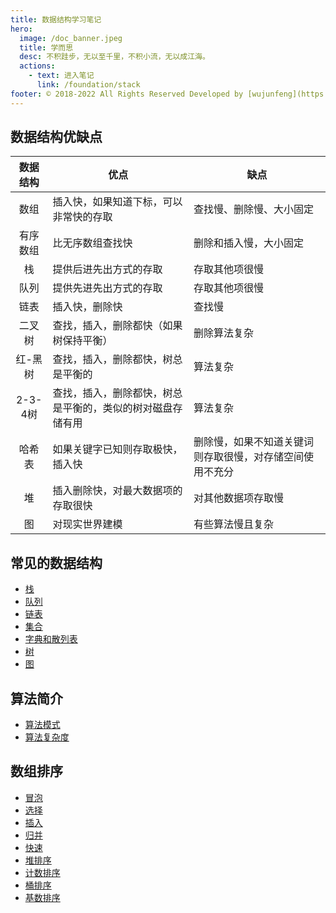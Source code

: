 ```yaml
---
title: 数据结构学习笔记
hero:
  image: /doc_banner.jpeg
  title: 学而思
  desc: 不积跬步，无以至千里，不积小流，无以成江海。
  actions:
    - text: 进入笔记
      link: /foundation/stack
footer: © 2018-2022 All Rights Reserved Developed by [wujunfeng](https://www.junfengshow.com)
---
```


## 数据结构优缺点
| 数据结构 | 优点 | 缺点 |
| :-------: | ---- | -- |
| 数组 | 插入快，如果知道下标，可以非常快的存取 | 查找慢、删除慢、大小固定 |
| 有序数组 | 比无序数组查找快 | 删除和插入慢，大小固定 |
| 栈 | 提供后进先出方式的存取 | 存取其他项很慢 |
| 队列 | 提供先进先出方式的存取 | 存取其他项很慢 |
| 链表 | 插入快，删除快 | 查找慢 |
| 二叉树 | 查找，插入，删除都快（如果树保持平衡） | 删除算法复杂 |
| 红-黑树 | 查找，插入，删除都快，树总是平衡的 | 算法复杂 |
| 2-3-4树 | 查找，插入，删除都快，树总是平衡的，类似的树对磁盘存储有用 | 算法复杂 |
| 哈希表 | 如果关键字已知则存取极快，插入快 | 删除慢，如果不知道关键词则存取很慢，对存储空间使用不充分 |
| 堆 | 插入删除快，对最大数据项的存取很快 | 对其他数据项存取慢 |
| 图 | 对现实世界建模 | 有些算法慢且复杂 |

## 常见的数据结构
+ [栈](/foundation/stack)
+ [队列](/foundation/queue)
+ [链表](/foundation/linked-list/list-0-index)
+ [集合](/foundation/set/set-0-index)
+ [字典和散列表](/foundation/map/map-0-index)
+ [树](/tree-graph/tree/tree-0-intro)
+ [图](/tree-graph/graph/graph-1)

## 算法简介
+ [算法模式](/calculation/mode)
+ [算法复杂度](/calculation/complexity)

## 数组排序
+ [冒泡](/calculation/sort)
+ [选择](/calculation/sort)
+ [插入](/calculation/sort)
+ [归并](/calculation/sort)
+ [快速](/calculation/sort)
+ [堆排序](/calculation/sort)
+ [计数排序](/calculation/sort)
+ [桶排序](/calculation/sort)
+ [基数排序](/calculation/sort)

